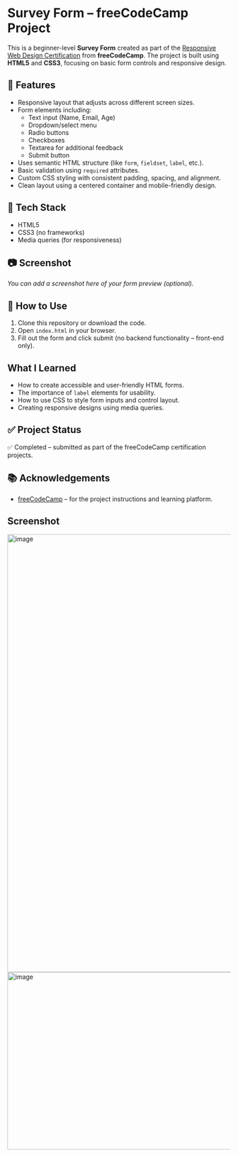 # Survey Form – freeCodeCamp Project

This is a beginner-level **Survey Form** created as part of the [Responsive Web Design Certification](https://www.freecodecamp.org/learn/2022/responsive-web-design/) from **freeCodeCamp**. The project is built using **HTML5** and **CSS3**, focusing on basic form controls and responsive design.

## 📌 Features

- Responsive layout that adjusts across different screen sizes.
- Form elements including:
  - Text input (Name, Email, Age)
  - Dropdown/select menu
  - Radio buttons
  - Checkboxes
  - Textarea for additional feedback
  - Submit button
- Uses semantic HTML structure (like `form`, `fieldset`, `label`, etc.).
- Basic validation using `required` attributes.
- Custom CSS styling with consistent padding, spacing, and alignment.
- Clean layout using a centered container and mobile-friendly design.

## 🎨 Tech Stack

- HTML5
- CSS3 (no frameworks)
- Media queries (for responsiveness)

## 📷 Screenshot

*You can add a screenshot here of your form preview (optional).*

## 🚀 How to Use

1. Clone this repository or download the code.
2. Open `index.html` in your browser.
3. Fill out the form and click submit (no backend functionality – front-end only).

##  What I Learned

- How to create accessible and user-friendly HTML forms.
- The importance of `label` elements for usability.
- How to use CSS to style form inputs and control layout.
- Creating responsive designs using media queries.

## ✅ Project Status

✅ Completed – submitted as part of the freeCodeCamp certification projects.

## 📚 Acknowledgements

- [freeCodeCamp](https://www.freecodecamp.org) – for the project instructions and learning platform.

## Screenshot

<img width="1902" height="987" alt="image" src="https://github.com/user-attachments/assets/e51df833-1681-4bc2-a8be-eae9b43df836" />
<img width="1909" height="400" alt="image" src="https://github.com/user-attachments/assets/61e442b1-ce7f-40f2-9802-892830708c50" />



